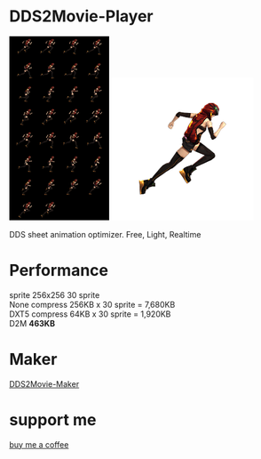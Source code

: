 # DDS2Movie-Player

![](https://github.com/skyzerotiger/DDS2Movie-Player/blob/main/preview/dds_preview.png)
![](https://github.com/skyzerotiger/DDS2Movie-Player/blob/main/preview/d2m_preview.gif)

DDS sheet animation optimizer.
Free, Light, Realtime

# Performance

sprite 256x256 30 sprite   
None compress 256KB x 30 sprite = 7,680KB   
DXT5 compress 64KB x 30 sprite = 1,920KB   
D2M **463KB**   

# Maker
[DDS2Movie-Maker](https://github.com/skyzerotiger/DDS2Movie-Maker)

# support me
[buy me a coffee](https://www.buymeacoffee.com/skyzero)
